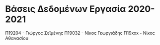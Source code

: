 # Βάσεις Δεδομένων Εργασία 2020-2021
Π19204 - Γιώργος Σεϊμένης
Π19032 - Νίκος Γεωργιάδης
Π19xxx - Νίκος Αθανασίου
